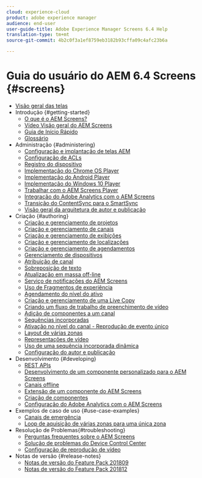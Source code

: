 ```yaml
---
cloud: experience-cloud
product: adobe experience manager
audience: end-user
user-guide-title: Adobe Experience Manager Screens 6.4 Help
translation-type: tm+mt
source-git-commit: 4b2c0f3a1ef8759eb3182b93cffa09c4afc23b6a

---
```



# Guia do usuário do AEM 6.4 Screens {#screens}

+ [Visão geral das telas](home.md)
+ Introdução {#getting-started}
   + [O que é o AEM Screens?](aem-screens-introduction.md)
   + [Vídeo Visão geral do AEM Screens](screens-concepts-feature-video-understand.md)
   + [Guia de Início Rápido](kickstart-for-aem-screens.md)
   + [Glossário](screens-glossary.md)
+ Administração {#administering}
   + [Configuração e implantação de telas AEM](configuring-screens-introduction.md)
   + [Configuração de ACLs](setting-up-acls.md)
   + [Registro do dispositivo](device-registration.md)
   + [Implementação do Chrome OS Player](implementing-chrome-os-player.md)
   + [Implementação do Android Player](implementing-android-player.md)
   + [Implementação do Windows 10 Player](implementing-windows-player.md)
   + [Trabalhar com o AEM Screens Player](working-with-screens-player.md)
   + [Integração do Adobe Analytics com o AEM Screens](adobe-analytics-integration-aem-screens.md)
   + [Transição do ContentSync para o SmartSync](smartsync.md)
   + [Visão geral da arquitetura de autor e publicação](author-publish-architecture-overview.md)
+ Criação {#authoring}
   + [Criação e gerenciamento de projetos](creating-a-screens-project.md)
   + [Criação e gerenciamento de canais](managing-channels.md)
   + [Criação e gerenciamento de exibições](managing-displays.md)
   + [Criação e gerenciamento de localizações](managing-locations.md)
   + [Criação e gerenciamento de agendamentos](managing-schedules.md)
   + [Gerenciamento de dispositivos](managing-devices.md)
   + [Atribuição de canal](channel-assignment.md)
   + [Sobreposição de texto](text-overlay.md)
   + [Atualização em massa off-line](bulk-offline-update.md)
   + [Serviço de notificações do AEM Screens](screens-notifications-service.md)
   + [Uso de Fragmentos de experiência](experience-fragments-in-screens.md)
   + [Agendamento do nível do ativo](asset-level-scheduling.md)
   + [Criação e gerenciamento de uma Live Copy](managing-livecopy.md)
   + [Criando um fluxo de trabalho de preenchimento de vídeo](creating-a-video-padding-workflow.md)
   + [Adição de componentes a um canal](adding-components-to-a-channel.md)
   + [Sequências incorporadas](embedded-sequences.md)
   + [Ativação no nível do canal - Reprodução de evento único](channel-level-activation.md)
   + [Layout de várias zonas](multi-zone-layout-aem-screens.md)
   + [Representações de vídeo](generating-renditions.md)
   + [Uso de uma sequência incorporada dinâmica](dynamic-embedded-sequences.md)
   + [Configuração do autor e publicação](author-and-publish.md)
+ Desenvolvimento {#developing}
   + [REST APIs](rest-api.md)
   + [Desenvolvimento de um componente personalizado para o AEM Screens](developing-custom-component-tutorial-develop.md)
   + [Canais offline](offline-channels.md)
   + [Extensão de um componente do AEM Screens](extending-component-tutorial-develop.md)
   + [Criação de componentes](creating-components.md)
   + [Configuração do Adobe Analytics com o AEM Screens](configuring-adobe-analytics-aem-screens.md)
+ Exemplos de caso de uso {#use-case-examples}
   + [Canais de emergência](emergency-channel.md)
   + [Loop de aquisição de várias zonas para uma única zona](multizone-to-singlezone.md)
+ Resolução de Problemas{#troubleshooting}
   + [Perguntas frequentes sobre o AEM Screens](aem-screens-faqs.md)
   + [Solução de problemas do Device Control Center](monitoring-screens.md)
   + [Configuração de reprodução de vídeo](troubleshoot-videos.md)
+ Notas de versão {#release-notes}
   + [Notas de versão do Feature Pack 201809](screens-release-notes.md)
   + [Notas de versão do Feature Pack 201812](release-notes-fp-201812.md)
